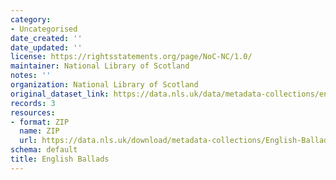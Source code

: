 ```yaml
---
category:
- Uncategorised
date_created: ''
date_updated: ''
license: https://rightsstatements.org/page/NoC-NC/1.0/
maintainer: National Library of Scotland
notes: ''
organization: National Library of Scotland
original_dataset_link: https://data.nls.uk/data/metadata-collections/english-ballads/
records: 3
resources:
- format: ZIP
  name: ZIP
  url: https://data.nls.uk/download/metadata-collections/English-Ballads.zip
schema: default
title: English Ballads
---
```

